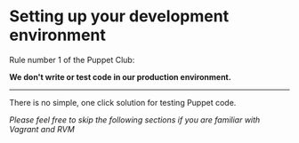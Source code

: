 # Setting up your development environment

Rule number 1 of the Puppet Club:

**We don't write or test code in our production environment.**


---

There is no simple, one click solution for testing Puppet code. 





*Please feel free to skip the following sections if you are familiar with Vagrant and RVM*




